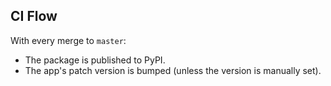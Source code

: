 ## CI Flow

With every merge to `master`:

- The package is published to PyPI.
- The app's patch version is bumped (unless the version is manually set).
